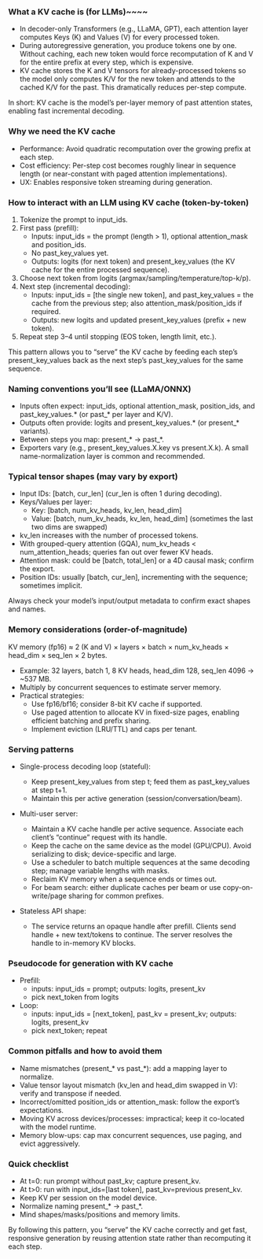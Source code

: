 ### What a KV cache is (for LLMs)~~~~

- In decoder-only Transformers (e.g., LLaMA, GPT), each attention layer computes Keys (K) and Values (V) for every processed token.
- During autoregressive generation, you produce tokens one by one. Without caching, each new token would force recomputation of K and V for the entire prefix at every step, which is expensive.
- KV cache stores the K and V tensors for already-processed tokens so the model only computes K/V for the new token and attends to the cached K/V for the past. This dramatically reduces per-step compute.

In short: KV cache is the model’s per-layer memory of past attention states, enabling fast incremental decoding.

### Why we need the KV cache

- Performance: Avoid quadratic recomputation over the growing prefix at each step.
- Cost efficiency: Per-step cost becomes roughly linear in sequence length (or near-constant with paged attention implementations).
- UX: Enables responsive token streaming during generation.

### How to interact with an LLM using KV cache (token-by-token)

1. Tokenize the prompt to input_ids.
2. First pass (prefill):
    - Inputs: input_ids = the prompt (length > 1), optional attention_mask and position_ids.
    - No past_key_values yet.
    - Outputs: logits (for next token) and present_key_values (the KV cache for the entire processed sequence).
3. Choose next token from logits (argmax/sampling/temperature/top-k/p).
4. Next step (incremental decoding):
    - Inputs: input_ids = [the single new token], and past_key_values = the cache from the previous step; also attention_mask/position_ids if required.
    - Outputs: new logits and updated present_key_values (prefix + new token).
5. Repeat step 3–4 until stopping (EOS token, length limit, etc.).

This pattern allows you to “serve” the KV cache by feeding each step’s present_key_values back as the next step’s past_key_values for the same sequence.

### Naming conventions you’ll see (LLaMA/ONNX)

- Inputs often expect: input_ids, optional attention_mask, position_ids, and past_key_values.* (or past_* per layer and K/V).
- Outputs often provide: logits and present_key_values.* (or present_* variants).
- Between steps you map: present_* → past_*.
- Exporters vary (e.g., present_key_values.X.key vs present.X.k). A small name-normalization layer is common and recommended.

### Typical tensor shapes (may vary by export)

- Input IDs: [batch, cur_len] (cur_len is often 1 during decoding).
- Keys/Values per layer:
    - Key: [batch, num_kv_heads, kv_len, head_dim]
    - Value: [batch, num_kv_heads, kv_len, head_dim] (sometimes the last two dims are swapped)
- kv_len increases with the number of processed tokens.
- With grouped-query attention (GQA), num_kv_heads < num_attention_heads; queries fan out over fewer KV heads.
- Attention mask: could be [batch, total_len] or a 4D causal mask; confirm the export.
- Position IDs: usually [batch, cur_len], incrementing with the sequence; sometimes implicit.

Always check your model’s input/output metadata to confirm exact shapes and names.

### Memory considerations (order-of-magnitude)

KV memory (fp16) ≈ 2 (K and V) × layers × batch × num_kv_heads × head_dim × seq_len × 2 bytes.
- Example: 32 layers, batch 1, 8 KV heads, head_dim 128, seq_len 4096 → ~537 MB.
- Multiply by concurrent sequences to estimate server memory.
- Practical strategies:
    - Use fp16/bf16; consider 8-bit KV cache if supported.
    - Use paged attention to allocate KV in fixed-size pages, enabling efficient batching and prefix sharing.
    - Implement eviction (LRU/TTL) and caps per tenant.

### Serving patterns

- Single-process decoding loop (stateful):
    - Keep present_key_values from step t; feed them as past_key_values at step t+1.
    - Maintain this per active generation (session/conversation/beam).

- Multi-user server:
    - Maintain a KV cache handle per active sequence. Associate each client’s “continue” request with its handle.
    - Keep the cache on the same device as the model (GPU/CPU). Avoid serializing to disk; device-specific and large.
    - Use a scheduler to batch multiple sequences at the same decoding step; manage variable lengths with masks.
    - Reclaim KV memory when a sequence ends or times out.
    - For beam search: either duplicate caches per beam or use copy-on-write/page sharing for common prefixes.

- Stateless API shape:
    - The service returns an opaque handle after prefill. Clients send handle + new text/tokens to continue. The server resolves the handle to in-memory KV blocks.

### Pseudocode for generation with KV cache

- Prefill:
    - inputs: input_ids = prompt; outputs: logits, present_kv
    - pick next_token from logits
- Loop:
    - inputs: input_ids = [next_token], past_kv = present_kv; outputs: logits, present_kv
    - pick next_token; repeat

### Common pitfalls and how to avoid them

- Name mismatches (present_* vs past_*): add a mapping layer to normalize.
- Value tensor layout mismatch (kv_len and head_dim swapped in V): verify and transpose if needed.
- Incorrect/omitted position_ids or attention_mask: follow the export’s expectations.
- Moving KV across devices/processes: impractical; keep it co-located with the model runtime.
- Memory blow-ups: cap max concurrent sequences, use paging, and evict aggressively.

### Quick checklist

- At t=0: run prompt without past_kv; capture present_kv.
- At t>0: run with input_ids=[last token], past_kv=previous present_kv.
- Keep KV per session on the model device.
- Normalize naming present_* → past_*.
- Mind shapes/masks/positions and memory limits.

By following this pattern, you “serve” the KV cache correctly and get fast, responsive generation by reusing attention state rather than recomputing it each step.